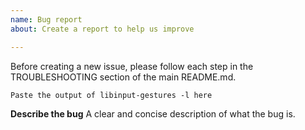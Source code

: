 ```yaml
---
name: Bug report
about: Create a report to help us improve

---
```


Before creating a new issue, please follow each step in the TROUBLESHOOTING section of the main README.md.

```
Paste the output of libinput-gestures -l here
```

**Describe the bug**
A clear and concise description of what the bug is.
